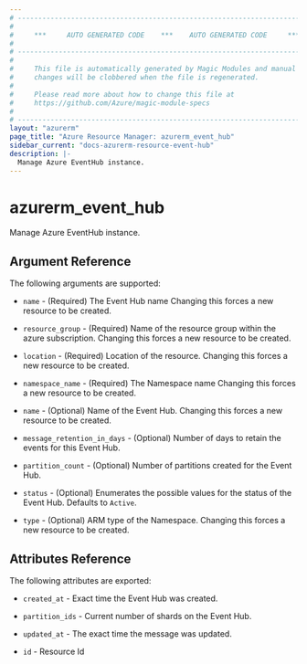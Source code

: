 ```yaml
---
# ----------------------------------------------------------------------------
#
#     ***     AUTO GENERATED CODE    ***    AUTO GENERATED CODE     ***
#
# ----------------------------------------------------------------------------
#
#     This file is automatically generated by Magic Modules and manual
#     changes will be clobbered when the file is regenerated.
#
#     Please read more about how to change this file at
#     https://github.com/Azure/magic-module-specs
#
# ----------------------------------------------------------------------------
layout: "azurerm"
page_title: "Azure Resource Manager: azurerm_event_hub"
sidebar_current: "docs-azurerm-resource-event-hub"
description: |-
  Manage Azure EventHub instance.
---
```


# azurerm_event_hub

Manage Azure EventHub instance.


## Argument Reference

The following arguments are supported:

* `name` - (Required) The Event Hub name Changing this forces a new resource to be created.

* `resource_group` - (Required) Name of the resource group within the azure subscription. Changing this forces a new resource to be created.

* `location` - (Required) Location of the resource. Changing this forces a new resource to be created.

* `namespace_name` - (Required) The Namespace name Changing this forces a new resource to be created.

* `name` - (Optional) Name of the Event Hub. Changing this forces a new resource to be created.

* `message_retention_in_days` - (Optional) Number of days to retain the events for this Event Hub.

* `partition_count` - (Optional) Number of partitions created for the Event Hub.

* `status` - (Optional) Enumerates the possible values for the status of the Event Hub. Defaults to `Active`.

* `type` - (Optional) ARM type of the Namespace. Changing this forces a new resource to be created.

## Attributes Reference

The following attributes are exported:

* `created_at` - Exact time the Event Hub was created.

* `partition_ids` - Current number of shards on the Event Hub.

* `updated_at` - The exact time the message was updated.

* `id` - Resource Id
